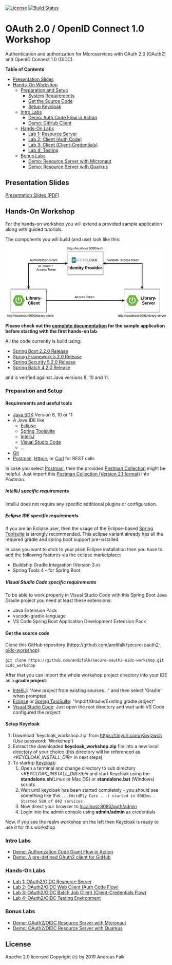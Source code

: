 [![License](https://img.shields.io/badge/License-Apache%20License%202.0-brightgreen.svg)][1]
[![Build Status](https://travis-ci.org/andifalk/secure-oauth2-oidc-workshop.svg?branch=master)](https://travis-ci.org/andifalk/secure-oauth2-oidc-workshop)

# OAuth 2.0 / OpenID Connect 1.0 Workshop

Authentication and authorization for Microservices with OAuth 2.0 (OAuth2) and OpenID Connect 1.0 (OIDC).

__Table of Contents__

* [Presentation Slides](#presentation-slides)
* [Hands-On Workshop](#hands-on-workshop)
  * [Preparation and Setup](#preparation-and-setup)
    * [System Requirements](#requirements-and-useful-tools)
    * [Get the Source Code](#get-the-source-code)
    * [Setup Keycloak](#setup-keycloak)
  * [Intro Labs](#intro-labs)
    * [Demo: Auth Code Flow in Action](intro-labs/auth-code-demo)
    * [Demo: GitHub Client](intro-labs/github-client)
  * [Hands-On Labs](#hands-on-labs)
    * [Lab 1: Resource Server](lab1)
    * [Lab 2: Client (Auth Code)](lab2)
    * [Lab 3: Client (Client-Credentials)](lab3)
    * [Lab 4: Testing](lab4)
  * [Bonus Labs](#bonus-labs)  
    * [Demo: Resource Server with Micronaut](bonus-labs/micronaut-server-app)
    * [Demo: Resource Server with Quarkus](bonus-labs/quarkus-server-app)

## Presentation Slides 

[Presentation Slides (PDF)](https://github.com/andifalk/secure-oauth2-oidc-workshop/raw/master/OAuth2_OpenIDConnect_Workshop_2019.pdf)

## Hands-On Workshop

For the hands-on workshop you will extend a provided sample application along with guided tutorials.

The components you will build (and use) look like this:

![Architecture](docs/images/demo-architecture.png)


__Please check out the [complete documentation](application-architecture) for the sample application before 
starting with the first hands-on lab__. 

All the code currently is build using:
* [Spring Boot 2.2.0 Release](https://spring.io/blog/2019/10/16/spring-boot-2-2-0) 
* [Spring Framework 5.2.0 Release](https://spring.io/blog/2019/09/30/spring-framework-5-2-goes-ga)
* [Spring Security 5.2.0 Release](https://spring.io/blog/2019/10/01/spring-security-5-2-goes-ga)
* [Spring Batch 4.2.0 Release](https://spring.io/blog/2019/10/02/spring-batch-4-2-in-now-ga)

and is verified against Java versions 8, 10 and 11.

### Preparation and Setup

#### Requirements and useful tools

* [Java SDK](https://openjdk.java.net/install) Version 8, 10 or 11
* A Java IDE like
  * [Eclipse](https://www.eclipse.org/downloads)
  * [Spring Toolsuite](https://spring.io/tools)
  * [IntelliJ](https://www.jetbrains.com/idea/download)
  * [Visual Studio Code](https://code.visualstudio.com)
  * ...
* [Git](https://git-scm.com)
* [Postman](https://www.getpostman.com/downloads), [Httpie](https://httpie.org/#installation), or [Curl](https://curl.haxx.se/download.html) for REST calls

In case you select [Postman](https://www.getpostman.com/downloads), then the provided [Postman Collection](oidc_workshop.postman_collection.json) might be helpful.
Just import this [Postman Collection (Version 2.1 format)](oidc_workshop.postman_collection.json) into Postman.

##### IntelliJ specific requirements

IntelliJ does not require any specific additional plugins or configuration.

##### Eclipse IDE specific requirements

If you are an Eclipse user, then the usage of the Eclipse-based [Spring Toolsuite](https://spring.io/tools) is strongly recommended.
This eclipse variant already has all the required gradle and spring boot support pre-installed.

In case you want to stick to your plain Eclipse installation then you have to add the following features via the
eclipse marketplace: 

* Buildship Gradle Integration (Version 3.x)
* Spring Tools 4 - for Spring Boot

##### Visual Studio Code specific requirements

To be able to work properly in Visual Studio Code with this Spring Boot Java Gradle project you need at least these extensions:

* Java Extension Pack
* vscode-gradle-language
* VS Code Spring Boot Application Development Extension Pack

#### Get the source code
                       
Clone this GitHub repository (https://github.com/andifalk/secure-oauth2-oidc-workshop):

```
git clone https://github.com/andifalk/secure-oauth2-oidc-workshop.git oidc_workshop
```

After that you can import the whole workshop project directory into your IDE as a __gradle project__:

* [IntelliJ](https://www.jetbrains.com/idea): "New project from existing sources..." and then select 'Gradle' when prompted
* [Eclipse](https://www.eclipse.org/) or [Spring ToolSuite](https://spring.io/tools): "Import/Gradle/Existing gradle project"
* [Visual Studio Code](https://code.visualstudio.com/): Just open the root directory and wait until VS Code configured the project


#### Setup Keycloak
                  
1. Download 'keycloak_workshop.zip' from https://tinyurl.com/y3wjzwch (Use password: 'Workshop')
2. Extract the downloaded __keycloak_workshop.zip__ file into a new local directory of your choice 
   (this directory will be referenced as _<KEYCLOAK_INSTALL_DIR>_ in next steps)
3. To startup [Keycloak](https://keycloak.org):
    1. Open a terminal and change directory to sub directory _<KEYCLOAK_INSTALL_DIR>/bin_ and start Keycloak using 
the __standalone.sh__(Linux or Mac OS) or __standalone.bat__ (Windows) scripts
    2. Wait until keycloak has been started completely - you should see something like this `...(WildFly Core ...) started in 6902ms - Started 580 of 842 services`
    3. Now direct your browser to [localhost:8080/auth/admin](http://localhost:8080/auth/admin/)
    4. Login into the admin console using __admin/admin__ as credentials   

Now, if you see the realm _workshop_ on the left then Keycloak is ready to use it for this workshop

### Intro Labs

* [Demo: Authorization Code Grant Flow in Action](intro-labs/auth-code-demo)
* [Demo: A pre-defined OAuth2 client for GitHub](intro-labs/github-client)

### Hands-On Labs

* [Lab 1: OAuth2/OIDC Resource Server](lab1)
* [Lab 2: OAuth2/OIDC Web Client (Auth Code Flow)](lab2)
* [Lab 3: OAuth2/OIDC Batch Job Client (Client-Credentials Flow)](lab3)
* [Lab 4: OAuth2/OIDC Testing Environment](lab4)

### Bonus Labs

* [Demo: OAuth2/OIDC Resource Server with Micronaut](bonus-labs/micronaut-server-app)
* [Demo: OAuth2/OIDC Resource Server with Quarkus](bonus-labs/quarkus-server-app)

## License

Apache 2.0 licensed
Copyright (c) by 2019 Andreas Falk

[1]:http://www.apache.org/licenses/LICENSE-2.0.txt
